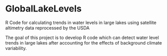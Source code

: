 # GlobalLakeLevels
R Code for calculating trends in water levels in large lakes using satellite altimetry data reprocessed by the USDA

The goal of this project is to develop R code which can detect water level trends in large lakes after accounting for the effects of background climate variability. 
